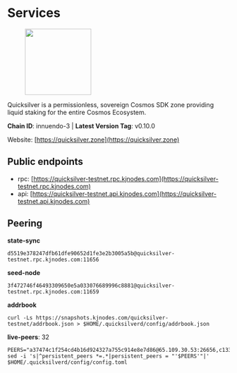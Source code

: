 # Services

<figure><img src="https://raw.githubusercontent.com/kj89/testnet_manuals/main/pingpub/logos/quicksilver.png" width="150" alt=""><figcaption></figcaption></figure>

Quicksilver is a permissionless, sovereign Cosmos SDK zone providing liquid staking for the entire Cosmos Ecosystem.

**Chain ID**: innuendo-3 | **Latest Version Tag**: v0.10.0

Website: [https://quicksilver.zone](https://quicksilver.zone)


## Public endpoints

* rpc: [https://quicksilver-testnet.rpc.kjnodes.com](https://quicksilver-testnet.rpc.kjnodes.com)
* api: [https://quicksilver-testnet.api.kjnodes.com](https://quicksilver-testnet.api.kjnodes.com)

## Peering

**state-sync**

```
d5519e378247dfb61dfe90652d1fe3e2b3005a5b@quicksilver-testnet.rpc.kjnodes.com:11656
```

**seed-node**

```
3f472746f46493309650e5a033076689996c8881@quicksilver-testnet.rpc.kjnodes.com:11659
```

**addrbook**
```
curl -Ls https://snapshots.kjnodes.com/quicksilver-testnet/addrbook.json > $HOME/.quicksilverd/config/addrbook.json
```

**live-peers**: 32
```
PEERS="a37474c1f254cd4b16d924327a755c914e8e7d86@65.109.30.53:26656,c133c4c0c7034c8c345330f394984ad08092fc14@138.201.17.11:27656,c896ef12812a82eea865111c49f226849ad077db@144.76.236.90:26656,41f7d7004cace7bd1760a5f980a86123700c8f1d@185.146.148.116:26656,8a334ed2e728ca1164f8ef6ae58dd5fda31da5be@66.94.104.239:26641,025e1a9ba7e536e1db47569b55081f7adf6d2f9e@95.217.83.28:26636,06ec5dee70a810d008885b167581807f0f0314aa@38.129.16.69:11656,0551eaa0db7097274410ee27a71672817e314b83@167.235.245.191:26656,0a3ac40a7a4ce35978c4da97be2eb6974bc3c58b@185.252.233.217:46656,8e9758a4ad29a1eb0a3343b192c5ee3509aac09e@185.163.64.156:26656,dc88be3a0075ce429a423237abe223a9528ce0df@65.108.204.119:31656,2096650d8586b858d3369205f3b46ac4c765bc8e@65.109.53.155:26656,8ff8a186fe9cbc70d0f34891fa051f87e561a48b@158.160.0.93:26656,a854277e77b0ac095e53156266cdc39ad4b13b2f@142.132.205.94:15619,64c58848cae4f3f1cb5d7700d3c225aa21536d28@142.132.155.252:47656,ba6c461874236d6dc95083886c8bd833d47d5c0a@195.3.221.13:46656,7fe3007cba4de49584cbdad9489ffecfc9651c57@65.108.79.246:26673,7d112277450f0a8ef1059e6b334c373a215726ea@23.88.0.170:15619,711b97aa5956c6ce95c05895faa6c3ad3c04d440@135.181.59.162:11156,e0f0703e9ce343c46e0ec01b19216715e817b358@65.109.85.170:28656,ca1dc45c25919c5b945f4c52c1e8470755a01225@65.108.44.149:20656,87d4e2b90141d5d52ed04387db4a46408c3fd66c@35.240.77.20:26656,433f85361545a434ad6b4202e2f373e4894ecf39@142.132.151.99:15619,19c724a6c0e00615b22fc307798fba9640259e45@135.181.137.120:47656,5c6bfcfd42e8a4cf7960cf8b1860eed3de17196d@65.108.75.237:2010,47a7fac621a79649519eadbb8deb92d33bb3259b@161.97.82.203:26256,392a7ec2683e288866c353b7a8ac9ecc4e7b4bfc@142.165.207.19:16656,b9b7e3d11ceffcd40261d3ae062307628817e1ff@212.8.240.13:2366,f7edad3ff5a85d039e7de12067c63064c5b42d63@46.4.121.72:11656,d9a458c840a46aa284ff9b3f1fc1df3b1cc5f386@51.195.234.250:26656,7b21198feaf0882f09fcbb24060961f434d158a3@35.242.163.107:26656,ae9f56518c60db2f79fb105c5b935febeb0226f0@198.244.203.194:26656"
sed -i 's|^persistent_peers *=.*|persistent_peers = "'$PEERS'"|' $HOME/.quicksilverd/config/config.toml
```
